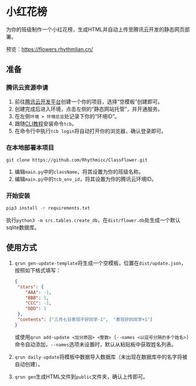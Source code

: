# 小红花榜

为你的班级制作一个小红花榜，生成HTML并自动上传至腾讯云开发的静态网页部署。

预览：https://flowers.rhythmlian.cn/

## 准备

### 腾讯云资源申请

1. 前往[腾讯云开发平台](https://console.cloud.tencent.com/tcb)创建一个你的项目，选择“空模板”创建即可。
2. 创建完成后进入环境，点击左侧的“静态网站托管”，并开通服务。
3. 在左侧`环境 > 环境总览`处记录下你的“环境ID”。
4. 跟随[CLI教程](https://docs.cloudbase.net/cli-v1/install)安装命令`tcb`。
5. 在命令行中执行`tcb login`将自动打开你的浏览器，确认登录即可。

### 在本地部署本项目

```shell
git clone https://github.com/Rhythmicc/ClassFlower.git
```

1. 编辑`main.py`中的`className`，将其设置为你的班级名称。
2. 编辑`main.py`中的`tcb_env_id`，将其设置为你的腾讯云环境ID。

### 开始安装

```sh
pip3 install -r requirements.txt
```

执行`python3 -m src.tables.create_db`，在`dist/flower.db`处生成一个默认sqlite数据库。

## 使用方式

1. `qrun gen-update-template`将生成一个空模板，位置在`dist/update.json`，按照如下格式填写：

   ```json
   {
    "stars": {
       "AAA": -1,
       "BBB": 1,
       "CCC": -1,
       "DDD": 1
    },
    "contents": ["三月七日表现不好同学-1",  "表现好的同学+1"]
   }
   ```

   或使用`qrun add-update <加分原因> <整数> [--names <以逗号分隔的多个姓名>]`命令自动添加，`--names`选项未设置时，默认从粘贴板中获取姓名列表。

2. `qrun daily-update`将模板中数据导入数据库（未出现在数据库中的名字将被自动创建）。

3. `qrun gen`生成HTML文件到`public`文件夹，确认上传即可。
